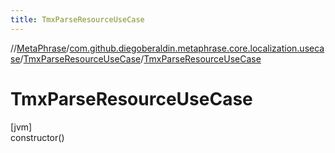 ```yaml
---
title: TmxParseResourceUseCase
---
```

//[MetaPhrase](../../../index.html)/[com.github.diegoberaldin.metaphrase.core.localization.usecase](../index.html)/[TmxParseResourceUseCase](index.html)/[TmxParseResourceUseCase](-tmx-parse-resource-use-case.html)



# TmxParseResourceUseCase



[jvm]\
constructor()




